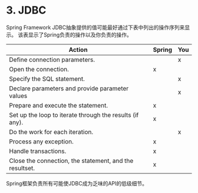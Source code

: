 # 3. JDBC

Spring Framework JDBC抽象提供的值可能最好通过下表中列出的操作序列来显示。 该表显示了Spring负责的操作以及你负责的操作。

Action|Spring|You
-|-|-
Define connection parameters.||x
Open the connection.|x|
Specify the SQL statement.||x
Declare parameters and provide parameter values||x
Prepare and execute the statement.|x|
Set up the loop to iterate through the results (if any).|x|
Do the work for each iteration.||x
Process any exception.|x|
Handle transactions.|x|
Close the connection, the statement, and the resultset.|x|

Spring框架负责所有可能使JDBC成为乏味的API的低级细节。
